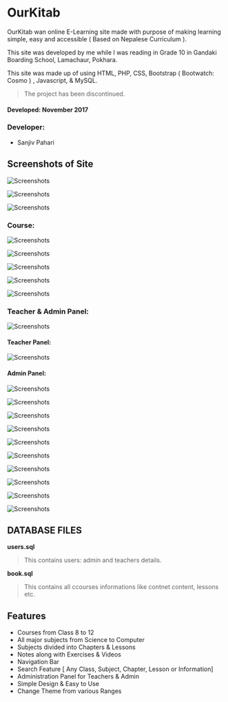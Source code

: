# OurKitab

OurKitab wan online E-Learning site made with purpose of making learning simple, easy and accessible ( Based on Nepalese Curriculum ).

This site was developed by me while I was reading in Grade 10 in Gandaki Boarding School, Lamachaur, Pokhara.

This site was made up of using HTML, PHP, CSS, Bootstrap ( Bootwatch: Cosmo ) , Javascript, & MySQL.

> The project has been discontinued.

#### Developed: November 2017

### Developer:

- Sanjiv Pahari

## Screenshots of Site

![Screenshots](ourkitab%20screenshot%2Fhomepage%20ourkitab.png)


![Screenshots](ourkitab%20screenshot%2Ftheme%20change.png)

![Screenshots](ourkitab%20screenshot%2Fsearch%20feature.png)


### Course:


![Screenshots](ourkitab%20screenshot%2Fbook%20lessons.png)

![Screenshots](ourkitab%20screenshot%2Flesson%20course.png)

![Screenshots](ourkitab%20screenshot%2Flesson%20notes.png)

![Screenshots](ourkitab%20screenshot%2Flesson%20exercises.png)

![Screenshots](ourkitab%20screenshot%2Flesson%20videos.png)



### Teacher & Admin Panel:

![Screenshots](ourkitab%20screenshot%2Fadmin%20panel.png)

#### Teacher Panel:

![Screenshots](ourkitab%20screenshot%2Fteacher%20panel.png)

#### Admin Panel:

![Screenshots](ourkitab%20screenshot%2Fadmin%20panel%20home.png)





![Screenshots](ourkitab%20screenshot%2Fcourse%20create%20feature.png)

![Screenshots](ourkitab%20screenshot%2Fedit%20course%20feature.png)



![Screenshots](ourkitab%20screenshot%2Fedit%20exercises.png)

![Screenshots](ourkitab%20screenshot%2Fedit%20note.png)

![Screenshots](ourkitab%20screenshot%2Fedit%20videos.png)




![Screenshots](ourkitab%20screenshot%2Fupdate%20database.png)

![Screenshots](ourkitab%20screenshot%2Finsert%20new%20user.png)

![Screenshots](ourkitab%20screenshot%2Fuser%20database%20update.png)



![Screenshots](ourkitab%20screenshot%2Fimage%20upload%20feature.png)


## DATABASE FILES

**users.sql**
> This contains users: admin and teachers details.

**book.sql**
> This contains all ccourses informations like contnet content, lessons etc.


## Features

- Courses from Class 8 to 12
- All major subjects from Science to Computer
- Subjects divided into Chapters & Lessons
- Notes along with Exercises & Videos
- Navigation Bar
- Search Feature [ Any Class, Subject, Chapter, Lesson or Information]
- Administration Panel for Teachers & Admin
- Simple Design & Easy to Use
- Change Theme from various Ranges



